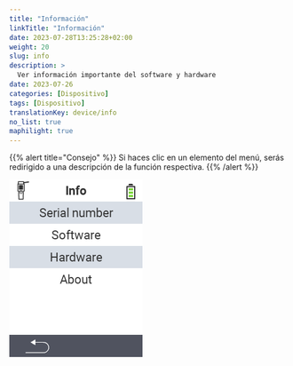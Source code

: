 ```yaml
---
title: "Información"
linkTitle: "Información"
date: 2023-07-28T13:25:28+02:00
weight: 20
slug: info
description: >
  Ver información importante del software y hardware
date: 2023-07-26
categories: [Dispositivo]
tags: [Dispositivo]
translationKey: device/info
no_list: true
maphilight: true
---
```

{{% alert title="Consejo" %}}
Si haces clic en un elemento del menú, serás redirigido a una descripción de la función respectiva.
{{% /alert %}}

<img src="images/menu.png" alt="VitalControl Información" title="Información" usemap="#workmap" class="maphilight" />

<map name="workmap">
  <area shape="rect" coords="2,40,238,80" alt="Número de serie" title="Para recuperar el número de serie de tu dispositivo haz clic aquí&#10;Mausklick: zur Dokumentation" href="/es/docs/device/info/serial-number/">
  <area shape="rect" coords="2,80,238,120" alt="Software" title="Las instrucciones para ver tu versión de software se pueden encontrar aquí&#10;Mausklick: zur Dokumentation" href="/es/docs/firmware/versions/">
  <area shape="rect" coords="2,120,238,160" alt="Hardware" title="Para acceder a la información del hardware de tu dispositivo haz clic aquí&#10;Mausklick: zur Dokumentation" href="/es/docs/device/info/hardware/">
  <area shape="rect" coords="2,160,238,200" alt="Acerca de" title="Consulta la información del proveedor&#10;Mausklick: zur Dokumentation" href="/es/docs/device/info/about/">

  <area shape="rect" coords="2,282,120,319" alt="Atrás" title="Retrocede un nivel&#10;Mouse click: open documentation" href="/es/docs/device/">
</map>
